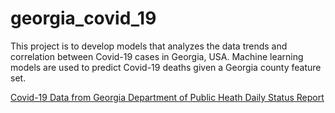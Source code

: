 # georgia_covid_19

This project is to develop models that analyzes the data trends and correlation between Covid-19 cases in Georgia, USA.
Machine learning models are used to predict Covid-19 deaths given a Georgia county feature set.

[Covid-19 Data from Georgia Department of Public Heath Daily Status Report](https://dph.georgia.gov/covid-19-daily-status-report)